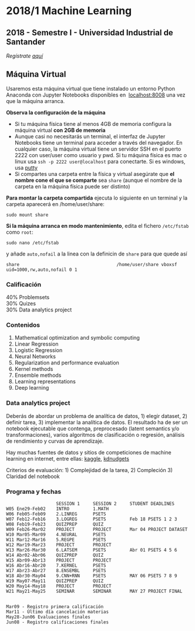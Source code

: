# 2018/1 Machine Learning

## 2018 - Semestre I - Universidad Industrial de Santander

_Regístrate [aquí](https://docs.google.com/forms/d/e/1FAIpQLSekLcDmMN8n2o4U5wmaXK4wpcK-EqaAW2atfWFiTVO_5dM-kQ/viewform)_

## Máquina Virtual

Usaremos esta máquina virtual que tiene instalado un entorno Python Anaconda con Jupyter Notebooks disponibles en  [localhost:8008](http://localhost:8008) una vez que la máquina arranca.

**Observa la configuración de la máquina**

- Si tu máquina física tiene al menos 4GB de memoria configura la máquina virtual **con 2GB de memoria**
- Aunque casi no necesitarás un terminal, el interfaz de Jupyter Notebooks tiene un terminal para acceder a través del navegador. En cualquier caso, la máquina virtual tiene un servidor SSH en el puerto 2222 con user/user como usuario y pwd. Si tu máquina física es mac o linux usa `ssh -p 2222 user@localhost` para conectarte. Si es windows, usa [putty](https://www.putty.org/)
- Si compartes una carpeta entre la física y virtual asegúrate que **el nombre cone el que se comparte** sea `share` (aunque el nombre de la carpeta en la máquina física puede ser distinto)

**Para montar la carpeta compartida** ejecuta lo siguiente en un terminal y la carpeta aparecerá en /home/user/share:

    sudo mount share

**Si la máquina arranca en modo mantenimiento**, edita el fichero `/etc/fstab` como `root`:

    sudo nano /etc/fstab
    
y añade `auto,nofail` a la linea con la definicin de `share` para que quede así

    share                                     /home/user/share vboxsf uid=1000,rw,auto,nofail 0 1



### Calificación

40% Problemsets<br/>
30% Quizes<br/>
30% Data analytics project

### Contenidos

1. Mathematical optimization and symbolic computing
2. Linear Regression
3. Logistic Regression
4. Neural Networks
5. Regularization and performance evaluation
6. Kernel methods
7. Ensemble methods
8. Learning representations
9. Deep learning

### Data analytics project

Deberás de abordar un problema de analítica de datos, 1) elegir dataset, 2) definir tarea, 3) implementar la analítica de datos. El resultado ha de ser un notebook ejecutable que contenga, preprocesado (latent semantics y/o transformaciones), varios algoritmos de clasificación o regresión, análisis de rendimiento y curvas de aprendizaje.

Hay muchas fuentes de datos y sitios de competiciones de machine learning en internet, entre ellas: [kaggle](https://www.kaggle.com/competitions), [kdnudgets](http://www.kdnuggets.com/competitions/) 

Criterios de evaluación: 1) Complejidad de la tarea, 2) Compleción 3) Claridad del notebook

### Programa y fechas

                       SESSION 1     SESSION 2     STUDENT DEADLINES
    W05 Ene29-Feb02    INTRO         1.MATH
    W06 Feb05-Feb09    2.LINREG      PSETS
    W07 Feb12-Feb16    3.LOGREG      PSETS         Feb 18 PSETS 1 2 3
    W08 Feb19-Feb23    QUIZPREP      QUIZ      
    W09 Feb26-Mar02    PROJECT       PROJECT       Mar 04 PROJECT DATASET
    W10 Mar05-Mar09    4.NEURAL      PSETS
    W11 Mar12-Mar16    5.REGPE       PSETS
    W12 Mar19-Mar23    PROJECT       PROJECT
    W13 Mar26-Mar30    6.LATSEM      PSETS         Abr 01 PSETS 4 5 6
    W14 Abr02-Abr06    QUIZPREP      QUIZ
    W15 Abr09-Abr13    PROJECT       PROJECT
    W16 Abr16-Abr20    7.KERNEL      PSETS
    W17 Abr23-Abr27    8.ENSEMBL     PSETS
    W18 Abr30-May04    9.CNN+RNN     PSETS         MAY 06 PSETS 7 8 9
    W19 May07-May11    QUIZPREP      QUIZ
    W20 May14-May18    PROJECT       PROJECT
    W21 May21-May25    SEMINAR       SEMINAR       MAY 27 PROJECT FINAL


    Mar09 - Registro primera calificación
    Mar11 - Último día cancelación materias
    May28-Jun06 Evaluaciones finales
    Jun08 - Registro calificaciones finales

